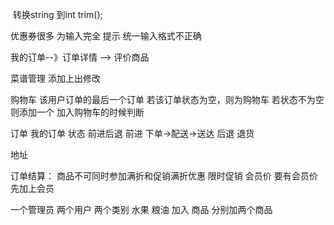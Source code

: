 ﻿﻿﻿﻿﻿﻿﻿转换string 到int trim();优惠券很多 为输入完全 提示  统一输入格式不正确我的订单--》订单详情 --> 评价商品菜谱管理 添加上出修改购物车 该用户订单的最后一个订单 若该订单状态为空，则为购物车若状态不为空则添加一个加入购物车的时候判断订单  我的订单  状态 前进后退 前进 下单->配送->送达   后退 退货地址 订单结算： 商品不可同时参加满折和促销满折优惠 限时促销 会员价要有会员价 先加上会员一个管理员 两个用户两个类别  水果 粮油加入 商品 分别加两个商品